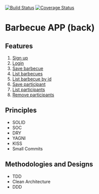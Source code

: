 [![Build Status](https://travis-ci.org/luanlazz/barbecue-app-back.svg?branch=master)](https://travis-ci.org/luanlazz/barbecue-app-back)
[![Coverage Status](https://coveralls.io/repos/github/luanlazz/barbecue-app-back/badge.svg?branch=master)](https://coveralls.io/github/luanlazz/barbecue-app-back?branch=master)

# **Barbecue APP (back)**

## Features

1. [Sign up](./requirements/signup.md)
2. [Login](./requirements/login.md)
3. [Save barbecue](./requirements/save-barbecue.md)
4. [List barbecues](./requirements/list-barbecues.md)
5. [List barbecue by id](./requirements/list-barbecue-by-id.md)
6. [Save participant](./requirements/save-participant.md)
7. [List participants](./requirements/list-participants.md)
8. [Remove participants](./requirements/remove-participant.md)

## Principles

* SOLID
* SOC
* DRY
* YAGNI
* KISS
* Small Commits

## Methodologies and Designs

* TDD
* Clean Architecture
* DDD
